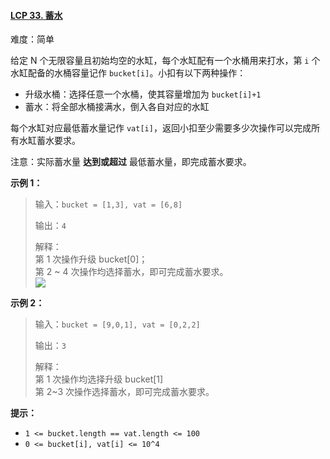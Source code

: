 #### [LCP 33. 蓄水](https://leetcode.cn/problems/o8SXZn/)

难度：简单

给定 N 个无限容量且初始均空的水缸，每个水缸配有一个水桶用来打水，第 `i` 个水缸配备的水桶容量记作 `bucket[i]`。小扣有以下两种操作：

-   升级水桶：选择任意一个水桶，使其容量增加为 `bucket[i]+1`
-   蓄水：将全部水桶接满水，倒入各自对应的水缸

每个水缸对应最低蓄水量记作 `vat[i]`，返回小扣至少需要多少次操作可以完成所有水缸蓄水要求。

注意：实际蓄水量 **达到或超过** 最低蓄水量，即完成蓄水要求。

**示例 1：**

> 输入：`bucket = [1,3], vat = [6,8]`
> 
> 输出：`4`
> 
> 解释：  
> 第 1 次操作升级 bucket[0]；  
> 第 2 ~ 4 次操作均选择蓄水，即可完成蓄水要求。  
> ![](./assets/img/Question0033_01.gif)

**示例 2：**

> 输入：`bucket = [9,0,1], vat = [0,2,2]`
> 
> 输出：`3`
> 
> 解释：  
> 第 1 次操作均选择升级 bucket[1]  
> 第 2~3 次操作选择蓄水，即可完成蓄水要求。

**提示：**

-   `1 <= bucket.length == vat.length <= 100`
-   `0 <= bucket[i], vat[i] <= 10^4`
